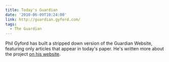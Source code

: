 ```yaml
---
title: Today's Guardian
date: '2010-06-09T10:24:00'
link: http://guardian.gyford.com/
tags:
  - The Guardian
---
```

Phil Gyford has built a stripped down version of the Guardian Website, featuring only articles that appear in today's paper. He's written more about the project [on his website][1].

[1]: http://www.gyford.com/phil/writing/2010/06/09/todays-guardian.php

